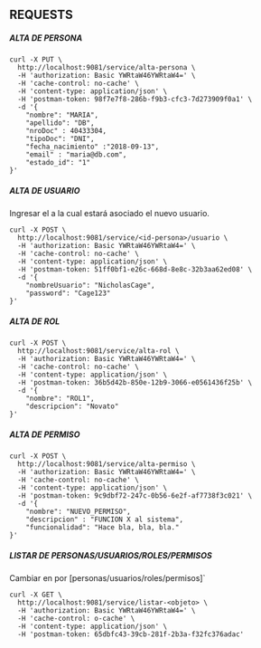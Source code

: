 
## REQUESTS

##### ALTA DE PERSONA

```
curl -X PUT \
  http://localhost:9081/service/alta-persona \
  -H 'authorization: Basic YWRtaW46YWRtaW4=' \
  -H 'cache-control: no-cache' \
  -H 'content-type: application/json' \
  -H 'postman-token: 98f7e7f8-286b-f9b3-cfc3-7d273909f0a1' \
  -d '{
	"nombre": "MARIA",
	"apellido": "DB",
	"nroDoc" : 40433304,
	"tipoDoc": "DNI",
	"fecha_nacimiento" :"2018-09-13",
	"email" : "maria@db.com",
	"estado_id": "1"
}'
```

##### ALTA DE USUARIO

Ingresar el <id-persona> a la cual estará asociado el nuevo usuario.

```
curl -X POST \
  http://localhost:9081/service/<id-persona>/usuario \
  -H 'authorization: Basic YWRtaW46YWRtaW4=' \
  -H 'cache-control: no-cache' \
  -H 'content-type: application/json' \
  -H 'postman-token: 51ff0bf1-e26c-668d-8e8c-32b3aa62ed08' \
  -d '{
	"nombreUsuario": "NicholasCage",
	"password": "Cage123"
}'
```

##### ALTA DE ROL

```
curl -X POST \
  http://localhost:9081/service/alta-rol \
  -H 'authorization: Basic YWRtaW46YWRtaW4=' \
  -H 'cache-control: no-cache' \
  -H 'content-type: application/json' \
  -H 'postman-token: 36b5d42b-850e-12b9-3066-e0561436f25b' \
  -d '{
    "nombre": "ROL1",
    "descripcion": "Novato"
}'
```

##### ALTA DE PERMISO

```
curl -X POST \
  http://localhost:9081/service/alta-permiso \
  -H 'authorization: Basic YWRtaW46YWRtaW4=' \
  -H 'cache-control: no-cache' \
  -H 'content-type: application/json' \
  -H 'postman-token: 9c9dbf72-247c-0b56-6e2f-af7738f3c021' \
  -d '{
	"nombre": "NUEVO_PERMISO",
	"descripcion" : "FUNCION X al sistema",
	"funcionalidad": "Hace bla, bla, bla."
}'
```


##### LISTAR DE PERSONAS/USUARIOS/ROLES/PERMISOS


Cambiar en <objeto> por [personas/usuarios/roles/permisos]`

```
curl -X GET \
  http://localhost:9081/service/listar-<objeto> \
  -H 'authorization: Basic YWRtaW46YWRtaW4=' \
  -H 'cache-control: o-cache' \
  -H 'content-type: application/json' \
  -H 'postman-token: 65dbfc43-39cb-281f-2b3a-f32fc376adac'
```
